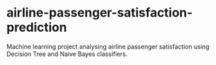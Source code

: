 # airline-passenger-satisfaction-prediction
Machine learning project analysing airline passenger satisfaction using Decision Tree and Naive Bayes classifiers.
